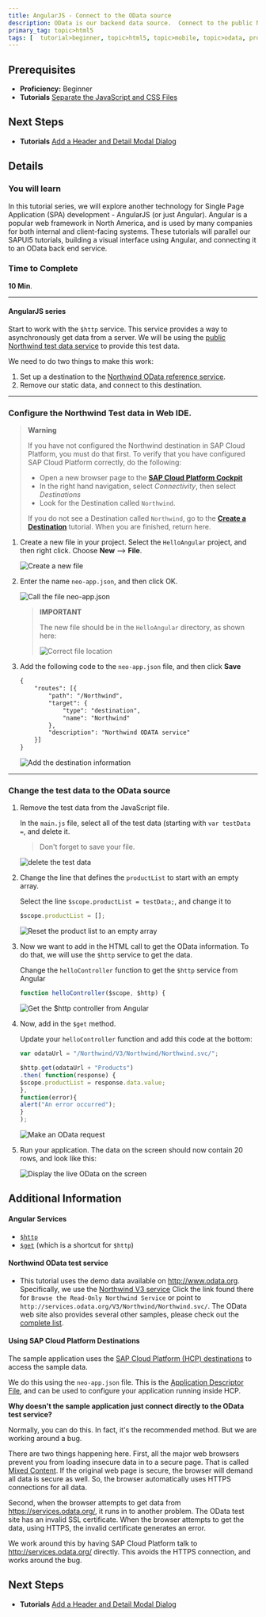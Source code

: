 ```yaml
---
title: AngularJS - Connect to the OData source
description: OData is our backend data source.  Connect to the public Northwind test data site.
primary_tag: topic>html5
tags: [  tutorial>beginner, topic>html5, topic>mobile, topic>odata, products>sap-cloud-platform ]
---
```

## Prerequisites  
 - **Proficiency:** Beginner
 - **Tutorials** [Separate the JavaScript and CSS Files](http://www.sap.com/developer/tutorials/angular-separate-files.html)

## Next Steps
 - **Tutorials** [Add a Header and Detail Modal Dialog](http://www.sap.com/developer/tutorials/angular-add-header-detail-dialog.html)

## Details
### You will learn  
In this tutorial series, we will explore another technology for Single Page Application (SPA) development - AngularJS (or just Angular).  Angular is a popular web framework in North America, and is used by many companies for both internal and client-facing systems.  These tutorials will parallel our SAPUI5 tutorials, building a visual interface using Angular, and connecting it to an OData back end service.

### Time to Complete
**10 Min**.

---
#### AngularJS series
Start to work with the `$http` service.  This service provides a way to asynchronously get data from a server.  We will be using the [public Northwind test data service](http://www.odata.org/) to provide this test data.

We need to do two things to make this work:

1. Set up a destination to the [Northwind OData reference service](http://www.odata.org/odata-services/).  
2. Remove our static data, and connect to this destination.

---

### Configure the Northwind Test data in Web IDE.

> **Warning**
>
> If you have not configured the Northwind destination in SAP Cloud Platform, you must do that first.  To verify that you have configured SAP Cloud Platform correctly, do the following:
>
> - Open a new browser page to the **[SAP Cloud Platform Cockpit](https://account.hanatrial.ondemand.com/cockpit)**
> - In the right hand navigation, select *Connectivity*, then select *Destinations*
> - Look for the Destination called `Northwind`.
>
> If you do not see a Destination called `Northwind`, go to the **[Create a Destination](http://www.sap.com/developer/tutorials/hcp-create-destination.html)** tutorial.  When you are finished, return here.
>

1.  Create a new file in your project.  Select the `HelloAngular` project, and then right click.  Choose **New** --> **File**.

    ![Create a new file](2-1.png)

2. Enter the name `neo-app.json`, and then click OK.

    ![Call the file neo-app.json](2-2.png)

    > **IMPORTANT**
    >
    > The new file should be in the `HelloAngular` directory, as shown here:
    >
    > ![Correct file location](2-3.png)
    >

3.  Add the following code to the `neo-app.json` file, and then click **Save**

    ```xml
    {
    	"routes": [{
    		"path": "/Northwind",
    		"target": {
    			"type": "destination",
    			"name": "Northwind"
    		},
    		"description": "Northwind ODATA service"
    	}]
    }
    ```

    ![Add the destination information](2-4.png)

---

### Change the test data to the OData source

1.  Remove the test data from the JavaScript file.

    In the `main.js` file, select all of the test data (starting with `var testData =`, and delete it.

    >Don't forget to save your file.

    ![delete the test data](1-1.png)   

2.  Change the line that defines the `productList` to start with an empty array.

    Select the line `$scope.productList = testData;`, and change it to

    ```javascript
    $scope.productList = [];
    ```

    ![Reset the product list to an empty array](1-2.png)   

3.  Now we want to add in the HTML call to get the OData information.  To do that, we will use the `$http` service to get the data.  

    Change the `helloController` function to get the `$http` service from Angular

    ```javascript
    function helloController($scope, $http) {
    ```

    ![Get the $http controller from Angular](1-3.png)   

4.  Now, add in the `$get` method.  

    Update your `helloController` function and add this code at the bottom:

    ```javascript
    var odataUrl = "/Northwind/V3/Northwind/Northwind.svc/";

    $http.get(odataUrl + "Products")
    .then( function(response) {
    $scope.productList = response.data.value;
    },
    function(error){
    alert("An error occurred");
    }
    );
    ```

    ![Make an OData request](1-4b.png)   

5.  Run your application.  The data on the screen should now contain 20 rows, and look like this:

    ![Display the live OData on the screen](1-5.png)   


## Additional Information

#### Angular Services

- [`$http`](https://docs.angularjs.org/api/ng/service/$http)
- [`$get`](https://docs.angularjs.org/api/ng/service/$http#get) (which is a shortcut for `$http`)

#### Northwind OData test service

- This tutorial uses the demo data available on <http://www.odata.org>.  Specifically, we use the [Northwind V3 service](http://services.odata.org) Click the link found there for `Browse the Read-Only Northwind Service` or point to `http://services.odata.org/V3/Northwind/Northwind.svc/`.  The OData web site also provides several other samples, please check out the [complete list](http://www.odata.org/odata-services/).

#### Using SAP Cloud Platform Destinations

The sample application uses the [SAP Cloud Platform (HCP) destinations](https://help.hana.ondemand.com/help/frameset.htm?e4f1d97cbb571014a247d10f9f9a685d.html) to access the sample data.  

We do this using the `neo-app.json` file.  This is the [Application Descriptor File](https://help.hana.ondemand.com/help/frameset.htm?aed1ffa3f3e741b3a4573c9e475aa2a4.html), and can be used to configure your application running inside HCP.

**Why doesn't the sample application just connect directly to the OData test service?**

Normally, you can do this.  In fact, it's the recommended method.  But we are working around a bug.  

There are two things happening here.  First, all the major web browsers prevent you from loading insecure data in to a secure page.  That is called [Mixed Content](https://developer.mozilla.org/en-US/docs/Web/Security/Mixed_content).  If the original web page is secure, the browser will demand all data is secure as well.  So, the browser automatically uses HTTPS connections for all data.

Second, when the browser attempts to get data from <https://services.odata.org/>, it runs in to another problem.  The OData test site has an invalid SSL certificate.  When the browser attempts to get the data, using HTTPS, the invalid certificate generates an error.

We work around this by having SAP Cloud Platform talk to <http://services.odata.org/> directly.  This avoids the HTTPS connection, and works around the bug.

## Next Steps
 - **Tutorials** [Add a Header and Detail Modal Dialog](http://www.sap.com/developer/tutorials/angular-add-header-detail-dialog.html)

